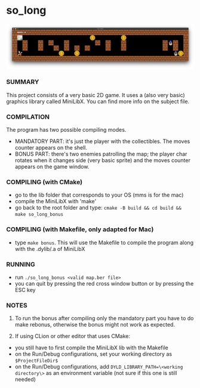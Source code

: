 # so_long

![screenshot](screenshot.png)

### SUMMARY
This project consists of a very basic 2D game. It uses a (also very basic) graphics library called MiniLibX. You can find more info on the subject file.

### COMPILATION
The program has two possible compiling modes.
 - MANDATORY PART: it's just the player with the collectibles. The moves counter appears on the shell.
 - BONUS PART: there's two enemies patrolling the map; the player char rotates when it changes side (very basic sprite) and the moves counter appears on the game window.

### COMPILING (with CMake)
 - go to the lib folder that corresponds to your OS \(mms is for the mac\)
 - compile the MiniLibX with 'make'
 - go back to the root folder and type: ``cmake -B build && cd build && make so_long_bonus``

### COMPILING (with Makefile, only adapted for Mac)
 - type ``make bonus``. This will use the Makefile to compile the program along with the .dylib/.a of MiniLibX

### RUNNING
 - run ``./so_long_bonus <valid map.ber file>``
 - you can quit by pressing the red cross window button or by pressing the ESC key

### NOTES
1) To run the bonus after compiling only the mandatory part you have to do make rebonus, otherwise the bonus might not work as expected.
 
2) If using CLion or other editor that uses CMake:
- you still have to first compile the MiniLibX lib with the Makefile
- on the Run/Debug configurations, set your working directory as ``$ProjectFileDir$``
- on the Run/Debug configurations, add ``DYLD_LIBRARY_PATH=\<working directory\>`` as an environment variable (not sure if this one is still needed)
